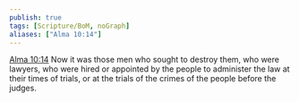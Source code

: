 ```yaml
---
publish: true
tags: [Scripture/BoM, noGraph]
aliases: ["Alma 10:14"]
---
```

[Alma 10:14](https://churchofjesuschrist.org/study/scriptures/bofm/alma/10?lang=eng&id=p14#p14) Now it was those men who sought to destroy them, who were lawyers, who were hired or appointed by the people to administer the law at their times of trials, or at the trials of the crimes of the people before the judges.
